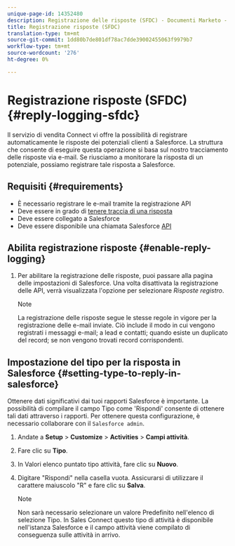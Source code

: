 ```yaml
---
unique-page-id: 14352480
description: Registrazione delle risposte (SFDC) - Documenti Marketo - Documentazione del prodotto
title: Registrazione risposte (SFDC)
translation-type: tm+mt
source-git-commit: 1dd80b7de801df78ac7dde39002455063f9979b7
workflow-type: tm+mt
source-wordcount: '276'
ht-degree: 0%

---
```



# Registrazione risposte (SFDC) {#reply-logging-sfdc}

Il servizio di vendita Connect vi offre la possibilità di registrare automaticamente le risposte dei potenziali clienti a Salesforce. La struttura che consente di eseguire questa operazione si basa sul nostro tracciamento delle risposte via e-mail. Se riusciamo a monitorare la risposta di un potenziale, possiamo registrare tale risposta a Salesforce.

## Requisiti {#requirements}

* È necessario registrare le e-mail tramite la registrazione API
* Deve essere in grado di [tenere traccia di una risposta](/help/marketo/product-docs/marketo-sales-connect/email/common-tracking-questions/how-reply-tracking-works.md)
* Deve essere collegato a Salesforce
* Deve essere disponibile una chiamata Salesforce [API](https://developer.salesforce.com/docs/atlas.en-us.salesforce_app_limits_cheatsheet.meta/salesforce_app_limits_cheatsheet/salesforce_app_limits_platform_api.htm)

## Abilita registrazione risposte {#enable-reply-logging}

1. Per abilitare la registrazione delle risposte, puoi passare alla pagina delle impostazioni di Salesforce. Una volta disattivata la registrazione delle API, verrà visualizzata l&#39;opzione per selezionare _Risposte registro_.

   >[!NOTE]
   >
   >La registrazione delle risposte segue le stesse regole in vigore per la registrazione delle e-mail inviate. Ciò include il modo in cui vengono registrati i messaggi e-mail; a lead e contatti; quando esiste un duplicato del record; se non vengono trovati record corrispondenti.

## Impostazione del tipo per la risposta in Salesforce {#setting-type-to-reply-in-salesforce}

Ottenere dati significativi dai tuoi rapporti Salesforce è importante. La possibilità di compilare il campo Tipo come &#39;Rispondi&#39; consente di ottenere tali dati attraverso i rapporti. Per ottenere questa configurazione, è necessario collaborare con il `Salesforce admin`.

1. Andate a **Setup** > **Customize** > **Activities** > **Campi attività**.
1. Fare clic su **Tipo**.
1. In Valori elenco puntato tipo attività, fare clic su **Nuovo**.
1. Digitare &quot;Rispondi&quot; nella casella vuota. Assicurarsi di utilizzare il carattere maiuscolo &quot;R&quot; e fare clic su **Salva**.

   >[!NOTE]
   >
   >Non sarà necessario selezionare un valore Predefinito nell&#39;elenco di selezione Tipo. In Sales Connect questo tipo di attività è disponibile nell&#39;istanza Salesforce e il campo attività viene compilato di conseguenza sulle attività in arrivo.
